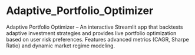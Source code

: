 # Adaptive_Portfolio_Optimizer
Adaptive Portfolio Optimizer – An interactive Streamlit app that backtests adaptive investment strategies and provides live portfolio optimization based on user risk preferences. Features advanced metrics (CAGR, Sharpe Ratio) and dynamic market regime modeling.

